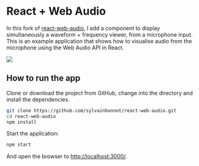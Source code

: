 # React + Web Audio
In this fork of [react-web-audio](https://github.com/philnash/react-web-audio), I add a component to display simultaneously a waveform + frequency viewer, from a microphone input.
This is an example application that shows how to visualise audio from the microphone using the Web Audio API in React.

![](https://s3.amazonaws.com/com.twilio.prod.twilio-docs/images/f45ncza6SRuSXhp7iE4XODmWWhy1_uqWUTbJy9Mg1uB8Eo.width-500.png)



## How to run the app

Clone or download the project from GitHub, change into the directory and install the dependencies.

```bash
git clone https://github.com/sylvainbonnot/react-web-audio.git
cd react-web-audio
npm install
```

Start the application:

```bash
npm start
```

And open the browser to [http://localhost:3000/](http://localhost:3000).
